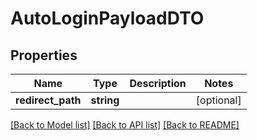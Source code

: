 # AutoLoginPayloadDTO

## Properties
Name | Type | Description | Notes
------------ | ------------- | ------------- | -------------
**redirect_path** | **string** |  | [optional] 

[[Back to Model list]](../../README.md#documentation-for-models) [[Back to API list]](../../README.md#documentation-for-api-endpoints) [[Back to README]](../../README.md)


